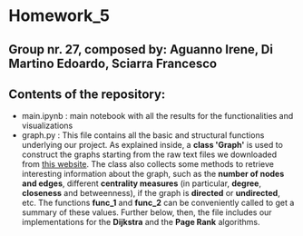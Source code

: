 # Homework_5

## Group nr. 27, composed by: Aguanno Irene, Di Martino Edoardo, Sciarra Francesco

## Contents of the repository:
- main.ipynb : main notebook with all the results for the functionalities and visualizations
- graph.py : This file contains all the basic and structural functions underlying  our project. As explained inside, a **class 'Graph'** is used to construct the graphs starting from the raw text files we downloaded from [this website](https://snap.stanford.edu/data/sx-stackoverflow.html).
 The class also collects some methods to retrieve interesting information about the graph, such as the **number of nodes and edges**, different **centrality measures** (in particular, **degree**, **closeness** and betweenness), if the graph is **directed** or **undirected**, etc. The functions **func_1** and **func_2** can be conveniently called to get a summary of these values. Further below, then, the file includes our implementations for the **Dijkstra** and the **Page Rank** algorithms.
